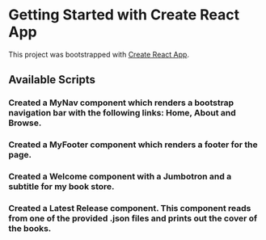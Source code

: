# Getting Started with Create React App

This project was bootstrapped with [Create React App](https://github.com/facebook/create-react-app).

## Available Scripts

### Created a MyNav component which renders a bootstrap navigation bar with the following links: Home, About and Browse.
### Created a MyFooter component which renders a footer for the page.
### Created a Welcome component with a Jumbotron and a subtitle for my book store.
### Created a Latest Release component. This component reads from one of the provided .json files and prints out the cover of the books.
